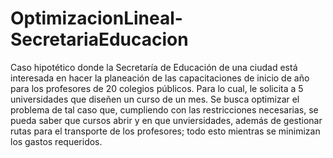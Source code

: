 # OptimizacionLineal-SecretariaEducacion

Caso hipotético donde la Secretaría de Educación de una ciudad está interesada en hacer la planeación de las capacitaciones de inicio de año para los profesores de 20 colegios públicos. Para lo cual, le solicita a 5 universidades que diseñen un curso de un mes. Se busca optimizar el problema de tal caso que, cumpliendo con las restricciones necesarias, se pueda saber que cursos abrir y en que unviersidades, además de gestionar rutas para el transporte de los profesores; todo esto mientras se minimizan los gastos requeridos.
